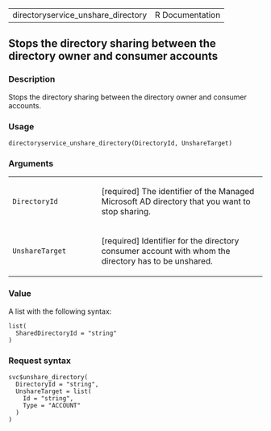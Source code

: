 <table style="width: 100%;">
<tbody>
<tr class="odd">
<td>directoryservice_unshare_directory</td>
<td style="text-align: right;">R Documentation</td>
</tr>
</tbody>
</table>

## Stops the directory sharing between the directory owner and consumer accounts

### Description

Stops the directory sharing between the directory owner and consumer
accounts.

### Usage

    directoryservice_unshare_directory(DirectoryId, UnshareTarget)

### Arguments

<table>
<colgroup>
<col style="width: 35%" />
<col style="width: 65%" />
</colgroup>
<tbody>
<tr class="odd">
<td><code
id="directoryservice_unshare_directory_:_DirectoryId">DirectoryId</code></td>
<td><p>[required] The identifier of the Managed Microsoft AD directory
that you want to stop sharing.</p></td>
</tr>
<tr class="even">
<td><code
id="directoryservice_unshare_directory_:_UnshareTarget">UnshareTarget</code></td>
<td><p>[required] Identifier for the directory consumer account with
whom the directory has to be unshared.</p></td>
</tr>
</tbody>
</table>

### Value

A list with the following syntax:

    list(
      SharedDirectoryId = "string"
    )

### Request syntax

    svc$unshare_directory(
      DirectoryId = "string",
      UnshareTarget = list(
        Id = "string",
        Type = "ACCOUNT"
      )
    )

